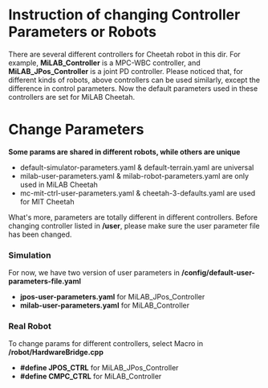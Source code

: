 # Instruction of changing Controller Parameters or Robots

There are several different controllers for Cheetah robot in this dir. For example, **MiLAB_Controller** is a MPC-WBC controller, 
and **MiLAB_JPos_Controller** is a joint PD controller. Please noticed that, for different kinds of robots, above controllers 
can be used similarly, except the difference in control parameters. Now the default parameters used in these controllers 
are set for MiLAB Cheetah. 

# Change Parameters
**Some params are shared in different robots, while others are unique**
* default-simulator-parameters.yaml & default-terrain.yaml are universal
* milab-user-parameters.yaml & milab-robot-parameters.yaml are only used in MiLAB Cheetah
* mc-mit-ctrl-user-parameters.yaml & cheetah-3-defaults.yaml are used for MIT Cheetah

What's more, parameters are totally different in different controllers. Before changing controller listed in **/user**, 
please make sure the user parameter file has been changed.

### Simulation
For now, we have two version of user parameters in **/config/default-user-parameters-file.yaml**
* **jpos-user-parameters.yaml** for MiLAB_JPos_Controller
* **milab-user-parameters.yaml** for MiLAB_Controller

### Real Robot
To change params for different controllers, select Macro in **/robot/HardwareBridge.cpp**
* **\#define JPOS_CTRL** for MiLAB_JPos_Controller
* **\#define CMPC_CTRL** for MiLAB_Controller